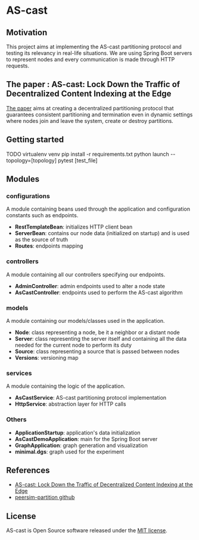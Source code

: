 # AS-cast

## Motivation
This project aims at implementing the AS-cast partitioning protocol and testing its relevancy in real-life situations. We are using Spring Boot servers to represent nodes and every communication is made through HTTP requests.

## The paper : AS-cast: Lock Down the Traffic of Decentralized Content Indexing at the Edge
[The paper](https://hal.inria.fr/hal-03333669/) aims at creating a decentralized partitioning protocol that guarantees consistent partitioning and termination even in dynamic settings where nodes join and leave the system, create or destroy partitions.

## Getting started
TODO
virtualenv venv
pip install -r requirements.txt
python launch --topology=[topology]
pytest [test_file]

## Modules

### configurations
A module containing beans used through the application and configuration constants such as endpoints.
- **RestTemplateBean**: initializes HTTP client bean
- **ServerBean**: contains our node data (initialized on startup) and is used as the source of truth
- **Routes**: endpoints mapping

### controllers
A module containing all our controllers specifying our endpoints.
- **AdminController**: admin endpoints used to alter a node state
- **AsCastController**: endpoints used to perform the AS-cast algorithm

### models
A module containing our models/classes used in the application.
- **Node**: class representing a node, be it a neighbor or a distant node
- **Server**: class representing the server itself and containing all the data needed for the current node to perform its duty
- **Source**: class representing a source that is passed between nodes
- **Versions**: versioning map

### services
A module containing the logic of the application.
- **AsCastService**: AS-cast partitioning protocol implementation
- **HttpService**: abstraction layer for HTTP calls

### Others
- **ApplicationStartup**: application's data initialization
- **AsCastDemoApplication**: main for the Spring Boot server
- **GraphApplication**: graph generation and visualization
- **minimal.dgs**: graph used for the experiment

## References
- [AS-cast: Lock Down the Traffic of Decentralized Content Indexing at the Edge](https://hal.inria.fr/hal-03333669/)
- [peersim-partition github](https://anonymous.4open.science/r/peersim-partition-5592/README.md)

## License
AS-cast is Open Source software released under the [MIT license](https://github.com/BardeAgneau319/as-cast/blob/master/LICENSE).